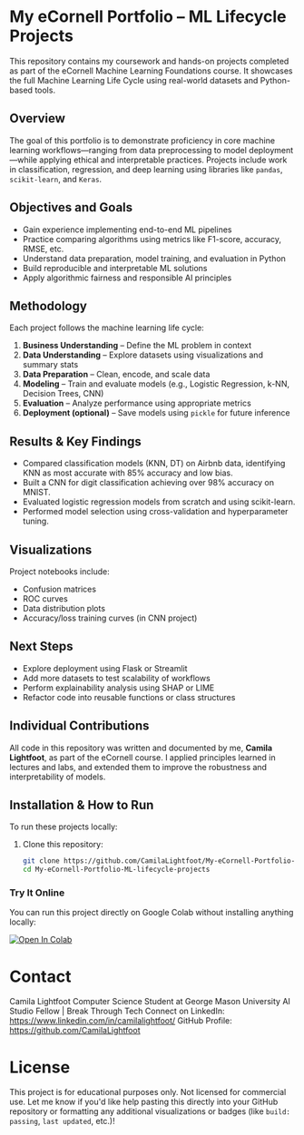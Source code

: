 # My eCornell Portfolio – ML Lifecycle Projects

This repository contains my coursework and hands-on projects completed as part of the eCornell Machine Learning Foundations course. It showcases the full Machine Learning Life Cycle using real-world datasets and Python-based tools.


## Overview

The goal of this portfolio is to demonstrate proficiency in core machine learning workflows—ranging from data preprocessing to model deployment—while applying ethical and interpretable practices. Projects include work in classification, regression, and deep learning using libraries like `pandas`, `scikit-learn`, and `Keras`.

## Objectives and Goals

- Gain experience implementing end-to-end ML pipelines
- Practice comparing algorithms using metrics like F1-score, accuracy, RMSE, etc.
- Understand data preparation, model training, and evaluation in Python
- Build reproducible and interpretable ML solutions
- Apply algorithmic fairness and responsible AI principles

## Methodology

Each project follows the machine learning life cycle:

1. **Business Understanding** – Define the ML problem in context
2. **Data Understanding** – Explore datasets using visualizations and summary stats
3. **Data Preparation** – Clean, encode, and scale data
4. **Modeling** – Train and evaluate models (e.g., Logistic Regression, k-NN, Decision Trees, CNN)
5. **Evaluation** – Analyze performance using appropriate metrics
6. **Deployment (optional)** – Save models using `pickle` for future inference

## Results & Key Findings

- Compared classification models (KNN, DT) on Airbnb data, identifying KNN as most accurate with 85% accuracy and low bias.
- Built a CNN for digit classification achieving over 98% accuracy on MNIST.
- Evaluated logistic regression models from scratch and using scikit-learn.
- Performed model selection using cross-validation and hyperparameter tuning.

## Visualizations

Project notebooks include:
- Confusion matrices
- ROC curves
- Data distribution plots
- Accuracy/loss training curves (in CNN project)

## Next Steps

- Explore deployment using Flask or Streamlit
- Add more datasets to test scalability of workflows
- Perform explainability analysis using SHAP or LIME
- Refactor code into reusable functions or class structures

## Individual Contributions

All code in this repository was written and documented by me, **Camila Lightfoot**, as part of the eCornell course. I applied principles learned in lectures and labs, and extended them to improve the robustness and interpretability of models.

## Installation & How to Run

To run these projects locally:

1. Clone this repository:
   ```bash
   git clone https://github.com/CamilaLightfoot/My-eCornell-Portfolio-ML-lifecycle-projects.git
   cd My-eCornell-Portfolio-ML-lifecycle-projects

### Try It Online
You can run this project directly on Google Colab without installing anything locally:

[![Open In Colab](https://colab.research.google.com/assets/colab-badge.svg)](https://colab.research.google.com/github/CamilaLightfoot/My-eCornell-Portfolio-ML-lifecycle-projects)

# Contact
Camila Lightfoot
Computer Science Student at George Mason University
AI Studio Fellow | Break Through Tech
Connect on LinkedIn: https://www.linkedin.com/in/camilalightfoot/
GitHub Profile: https://github.com/CamilaLightfoot

# License
This project is for educational purposes only. Not licensed for commercial use.
Let me know if you'd like help pasting this directly into your GitHub repository or formatting any additional visualizations or badges (like `build: passing`, `last updated`, etc.)!
